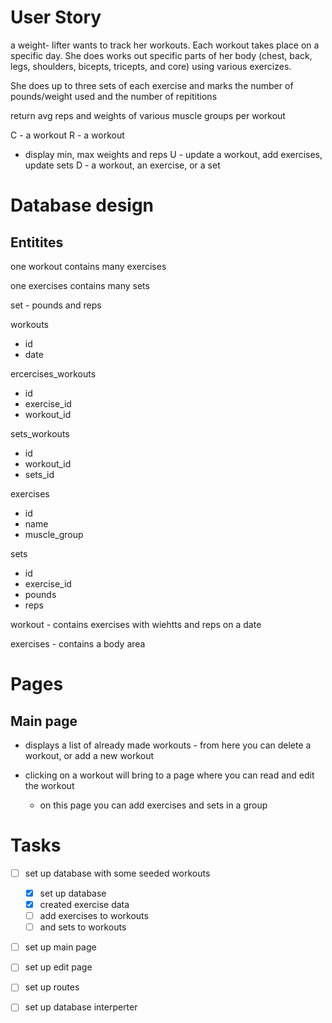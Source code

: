 # User Story

a weight- lifter wants to track her workouts. Each workout takes place on a specific day. She does works out specific parts of her body (chest, back, legs, shoulders, bicepts, tricepts, and core) using various exercizes.

She does up to three sets of each exercise and marks the number of pounds/weight used and the number of repititions

return avg reps and weights of various muscle groups per workout

C - a workout
R - a workout
  - display min, max weights and reps
U - update a workout, add exercises, update sets
D - a workout, an exercise, or a set

# Database design

## Entitites

one workout contains many exercises

one exercises contains many sets

set - pounds and reps

workouts
- id
- date

ercercises_workouts
- id
- exercise_id
- workout_id

sets_workouts
- id
- workout_id
- sets_id

exercises
- id
- name
- muscle_group

sets
- id
- exercise_id
- pounds
- reps

workout - contains exercises with wiehtts and reps on a date

exercises - contains a body area

# Pages

## Main page

- displays a list of already made workouts - from here you can delete a workout, or add a new workout
  
- clicking on a workout will bring to a page where you can read and edit the workout
  - on this page you can add exercises and sets in a group

# Tasks
- [ ] set up database with some seeded workouts
  - [x] set up database
  - [x] created exercise data
  - [ ] add exercises to workouts
  - [ ] and sets to workouts
- [ ] set up main page
- [ ] set up edit page
- [ ] set up routes
- [ ] set up database interperter


